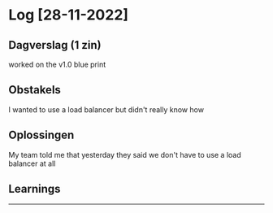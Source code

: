 # Log [28-11-2022]
 
## Dagverslag (1 zin)
worked on the v1.0 blue print 

## Obstakels
I wanted to use a load balancer but didn't really know how

## Oplossingen
My team told me that yesterday they said we don't have to use a load balancer at all

## Learnings


---

